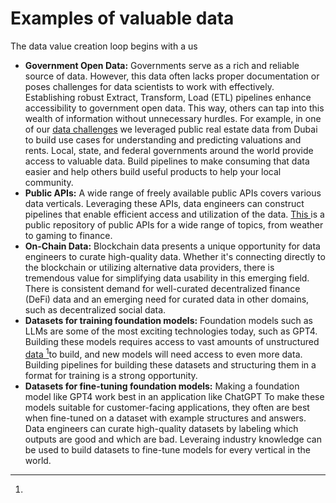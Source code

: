 # Examples of valuable data

The data value creation loop begins with a us

* **Government Open Data:** Governments serve as a rich and reliable source of data. However, this data often lacks proper documentation or poses challenges for data scientists to work with effectively. Establishing robust Extract, Transform, Load (ETL) pipelines enhance accessibility to government open data. This way, others can tap into this wealth of information without unnecessary hurdles. For example, in one of our [data challenges](https://desights.ai/shared/challenge/8) we leveraged public real estate data from Dubai to build use cases for understanding and predicting valuations and rents. Local, state, and federal governments around the world provide access to valuable data. Build pipelines to make consuming that data easier and help others build useful products to help your local community.
* **Public APIs:** A wide range of freely available public APIs covers various data verticals. Leveraging these APIs, data engineers can construct pipelines that enable efficient access and utilization of the data. [This ](https://github.com/public-apis/public-apis)is a public repository of public APIs for a wide range of topics, from weather to gaming to finance.
* **On-Chain Data:** Blockchain data presents a unique opportunity for data engineers to curate high-quality data. Whether it's connecting directly to the blockchain or utilizing alternative data providers, there is tremendous value for simplifying data usability in this emerging field. There is consistent demand for well-curated decentralized finance (DeFi) data and an emerging need for curated data in other domains, such as decentralized social data.
* **Datasets for training foundation models:** Foundation models such as LLMs are some of the most exciting technologies today, such as GPT4. Building these models requires access to vast amounts of unstructured [data ](#user-content-fn-1)[^1]to build, and new models will need access to even more data. Building pipelines for building these datasets and structuring them in a format for training is a strong opportunity.&#x20;
* **Datasets for fine-tuning foundation models:** Making a foundation model like GPT4 work best in an application like ChatGPT To make these models suitable for customer-facing applications, they often are best when fine-tuned on a dataset with example structures and answers. Data engineers can curate high-quality datasets by labeling which outputs are good and which are bad. Leveraing industry knowledge can be used to build datasets to fine-tune models for every vertical in the world.

[^1]: 
